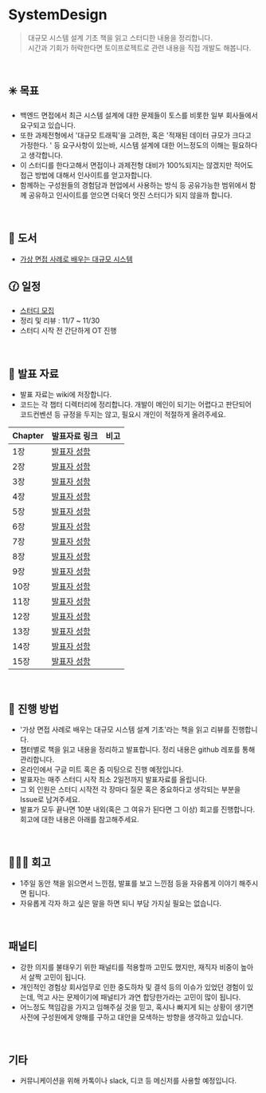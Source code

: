 # SystemDesign
> 대규모 시스템 설계 기초 책을 읽고 스터디한 내용을 정리합니다.  
> 시간과 기회가 허락한다면 토이프로젝트로 관련 내용을 직접 개발도 해봅니다.

<br/>

## :eight_spoked_asterisk:  목표
- 백엔드 면접에서 최근 시스템 설계에 대한 문제들이 토스를 비롯한 일부 회사들에서 요구되고 있습니다.
- 또한 과제전형에서 '대규모 트래픽'을 고려한, 혹은 '적재된 데이터 규모가 크다고 가정한다. ' 등 요구사항이 있는바, 시스템 설계에 대한 어느정도의 이해는 필요하다고 생각합니다.
- 이 스터디를 한다고해서 면접이나 과제전형 대비가 100%되지는 않겠지만 적어도 접근 방법에 대해서 인사이트를 얻고자합니다.
- 함께하는 구성원들의 경험담과 현업에서 사용하는 방식 등 공유가능한 범위에서 함께 공유하고 인사이트를 얻으면 더욱더 멋진 스터디가 되지 않을까 합니다.

<br/>


## :book: 도서
- [가상 면접 사례로 배우는 대규모 시스템][도서링크]


## :clock130: 일정
- [스터디 모집][모집]
- 정리 및 리뷰 : 11/7 ~ 11/30
- 스터디 시작 전 간단하게 OT 진행

<br/>

## :link: 발표 자료
- 발표 자료는 wiki에 저장합니다.
- 코드는 각 챕터 디렉터리에 정리합니다. 개발이 메인이 되기는 어렵다고 판단되어 코드컨벤션 등 규정을 두지는 않고, 필요시 개인이 적절하게 올려주세요.

| Chapter | 발표자료 링크 | 비고 |
| ----- | ----- | ----- |
| 1장 | [발표자 성함][1장]  | |
| 2장 | [발표자 성함][2장] |  |
| 3장 |[발표자 성함][3장] |  |
| 4장 | [발표자 성함][4장] |  |
| 5장 |[발표자 성함][5장] |  |
| 6장 | [발표자 성함][6장]|  |
| 7장 | [발표자 성함][7장]|  |
| 8장 | [발표자 성함][8장]|  |
| 9장 | [발표자 성함][9장]|  |
| 10장 | [발표자 성함][10장]|  |
| 11장 | [발표자 성함][11장]|  |
| 12장 | [발표자 성함][12장]| |
| 13장 | [발표자 성함][13장]| |
| 14장 | [발표자 성함][14장]| |
| 15장 | [발표자 성함][15장]| |




<br/>

## :beginner: 진행 방법
- '가상 면접 사례로 배우는 대규모 시스템 설계 기초'라는 책을 읽고 리뷰를 진행합니다.
- 챕터별로 책을 읽고 내용을 정리하고 발표합니다. 정리 내용은 github 레포를 통해 관리합니다.
- 온라인에서 구글 미트 혹은 줌 미팅으로 진행 예정입니다.
- 발표자는 매주 스터디 시작 최소 2일전까지 발표자료를 올립니다.
- 그 외 인원은 스터디 시작전 각 장마다 질문 혹은 중요하다고 생각되는 부분을 Issue로 남겨주세요.
- 발표가 모두 끝나면 10분 내외(혹은 그 여유가 된다면 그 이상) 회고를 진행합니다. 회고에 대한 내용은 아래를 참고해주세요.


<br/>

## 🧑‍🤝‍🧑 회고
- 1주일 동안 책을 읽으면서 느낀점, 발표를 보고 느낀점 등을 자유롭게 이야기 해주시면 됩니다.
- 자유롭게 각자 하고 싶은 말을 하면 되니 부담 가지실 필요는 없습니다.


<br/>

## 패널티
- 강한 의지를 불태우기 위한 패널티를 적용할까 고민도 했지만, 재직자 비중이 높아서 살짝 고민이 됩니다.
- 개인적인 경험상 회사업무로 인한 중도하차 및 결석 등의 이슈가 있었던 경험이 있는데, 먹고 사는 문제이기에 패널티가 과연 합당한가라는 고민이 많이 됩니다.
- 어느정도 책임감을 가지고 임해주실 것을 믿고, 혹시나 빠지게 되는 상황이 생기면 사전에 구성원에게 양해를 구하고 대안을 모색하는 방향을 생각하고 있습니다.


<br/>


## 기타
- 커뮤니케이션을 위해 카톡이나 slack, 디코 등 메신저를 사용할 예정입니다.


<br/>


[//]: # (These are reference links used in the body of this note and get stripped out when the markdown processor does its job. There is no need to format nicely because it shouldn't be seen. Thanks SO - http://stackoverflow.com/questions/4823468/store-comments-in-markdown-syntax)
   [모집]: <https://okky.kr/articles/1344881>
   [1장]: <https://github.com/t0e8r1r4y/SystemDesign/wiki/1%EC%9E%A5-%EC%82%AC%EC%9A%A9%EC%9E%90-%EC%88%98%EC%97%90-%EB%94%B0%EB%A5%B8-%EA%B7%9C%EB%AA%A8-%ED%99%95%EC%9E%A5%EC%84%B1>
   [2장]: <https://github.com/t0e8r1r4y/SystemDesign/wiki/2%EC%9E%A5-%EA%B0%9C%EB%9E%B5%EC%A0%81%EC%9D%B8-%EA%B7%9C%EB%AA%A8-%EC%B6%94%EC%A0%95>
   [3장]: <https://github.com/t0e8r1r4y/SystemDesign/wiki/3%EC%9E%A5-%EC%8B%9C%EC%8A%A4%ED%85%9C-%EC%84%A4%EA%B3%84-%EB%A9%B4%EC%A0%91-%EA%B3%B5%EB%9E%B5%EB%B2%95>
   [4장]: <https://github.com/t0e8r1r4y/SystemDesign/wiki/4%EC%9E%A5-%EC%B2%98%EB%A6%AC%EC%9C%A8-%EC%A0%9C%ED%95%9C-%EC%9E%A5%EC%B9%98%EC%9D%98-%EC%84%A4%EA%B3%84>
   [5장]: <https://github.com/t0e8r1r4y/SystemDesign/wiki/5%EC%9E%A5-%EC%95%88%EC%A0%95-%ED%95%B4%EC%8B%9C-%EC%84%A4%EA%B3%84>
   [6장]: <https://github.com/t0e8r1r4y/SystemDesign/wiki/6%EC%9E%A5-%ED%82%A4-%EA%B0%92-%EC%A0%80%EC%9E%A5%EC%86%8C-%EC%84%A4%EA%B3%84>
   [7장]: <https://github.com/t0e8r1r4y/SystemDesign/wiki/7%EC%9E%A5-%EB%B6%84%EC%82%B0-%EC%8B%9C%EC%8A%A4%ED%85%9C%EC%9D%84-%EC%9C%84%ED%95%9C-%EC%9C%A0%EC%9D%BC-ID-%EC%83%9D%EC%84%B1%EA%B8%B0-%EC%84%A4%EA%B3%84>
   [8장]: <https://github.com/t0e8r1r4y/SystemDesign/wiki/8%EC%9E%A5-URL-%EB%8B%A8%EC%B6%95%ED%82%A4-%EC%84%A4%EA%B3%84>
   [9장]: <https://github.com/t0e8r1r4y/SystemDesign/wiki/9%EC%9E%A5-%EC%9B%B9-%ED%81%AC%EB%A1%A4%EB%9F%AC-%EC%84%A4%EA%B3%84>
   [10장]: <https://github.com/t0e8r1r4y/SystemDesign/wiki/10%EC%9E%A5-%EC%95%8C%EB%A6%BC-%EC%8B%9C%EC%8A%A4%ED%85%9C-%EC%84%A4%EA%B3%84>
   [11장]: <https://github.com/t0e8r1r4y/SystemDesign/wiki/11%EC%9E%A5-%EB%89%B4%EC%8A%A4-%ED%94%BC%EB%93%9C-%EC%8B%9C%EC%8A%A4%ED%85%9C-%EC%84%A4%EA%B3%84>
   [12장]: <https://github.com/t0e8r1r4y/SystemDesign/wiki/12%EC%9E%A5-%EC%B1%84%ED%8C%85-%EC%8B%9C%EC%8A%A4%ED%85%9C-%EC%84%A4%EA%B3%84>
   [13장]: <https://github.com/t0e8r1r4y/SystemDesign/wiki/13%EC%9E%A5-%EA%B2%80%EC%83%89%EC%96%B4-%EC%9E%90%EB%8F%99%EC%99%84%EC%84%B1-%EC%8B%9C%EC%8A%A4%ED%85%9C>
   [14장]: <https://github.com/t0e8r1r4y/SystemDesign/wiki/14%EC%9E%A5-%EC%9C%A0%ED%8A%9C%EB%B8%8C-%EC%84%A4%EA%B3%84>
   [15장]: <https://github.com/t0e8r1r4y/SystemDesign/wiki/15%EC%9E%A5-%EA%B5%AC%EA%B8%80-%EB%93%9C%EB%9D%BC%EC%9D%B4%EB%B8%8C-%EC%84%A4%EA%B3%84>
   [도서링크]: <http://www.yes24.com/Product/Goods/102819435>
